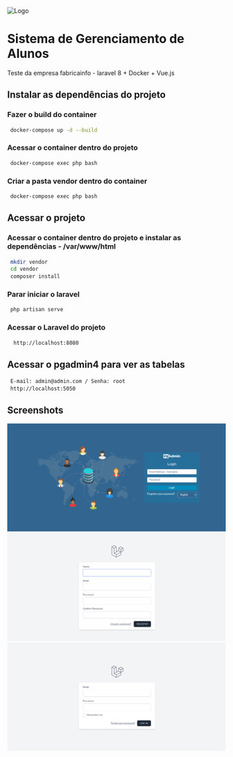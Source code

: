 ![Logo](https://www.fabricainfo.com/wp-content/uploads/2015/07/logo1.png)

# Sistema de Gerenciamento de Alunos
Teste da empresa fabricainfo - laravel 8 + Docker + Vue.js

## Instalar as dependências do projeto
### Fazer o build do container
```bash
 docker-compose up -d --build
```
### Acessar o container dentro do projeto
```bash
 docker-compose exec php bash
```
### Criar a pasta vendor dentro do container
```bash
 docker-compose exec php bash
```

## Acessar o projeto
### Acessar o container dentro do projeto e instalar as dependências - /var/www/html
```bash
 mkdir vendor
 cd vendor
 composer install
```
### Parar iniciar o laravel
```bash
 php artisan serve
```
### Acessar o Laravel do projeto 
```bash
  http://localhost:8080
```
## Acessar o pgadmin4 para ver as tabelas

```bash
 E-mail: admin@admin.com / Senha: root
 http://localhost:5050
```

## Screenshots

![Acessar o postgress via pgadmin](https://github.com/vancouvertec/teste-fabricainfo/blob/main/imagem/pgadmin.png)
![Tela de Cadastro](https://github.com/vancouvertec/teste-fabricainfo/blob/main/imagem/cadastro.png)
![Tela de Login](https://github.com/vancouvertec/teste-fabricainfo/blob/main/imagem/login.png)
